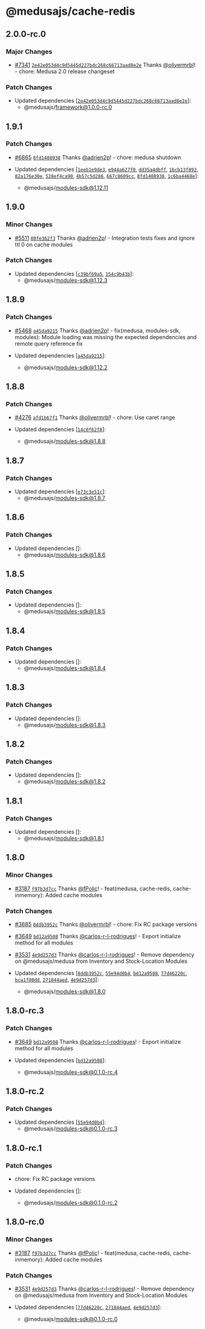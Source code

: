 # @medusajs/cache-redis

## 2.0.0-rc.0

### Major Changes

- [#7341](https://github.com/medusajs/medusa/pull/7341) [`2e42e053d4c9d5445d227bdc268c66713aad8e2e`](https://github.com/medusajs/medusa/commit/2e42e053d4c9d5445d227bdc268c66713aad8e2e) Thanks [@olivermrbl](https://github.com/olivermrbl)! - chore: Medusa 2.0 release changeset

### Patch Changes

- Updated dependencies [[`2e42e053d4c9d5445d227bdc268c66713aad8e2e`](https://github.com/medusajs/medusa/commit/2e42e053d4c9d5445d227bdc268c66713aad8e2e)]:
  - @medusajs/framework@1.0.0-rc.0

## 1.9.1

### Patch Changes

- [#6865](https://github.com/medusajs/medusa/pull/6865) [`8fd1488938`](https://github.com/medusajs/medusa/commit/8fd148893850eb66c5eae00c4ca9391a80ea2eb9) Thanks [@adrien2p](https://github.com/adrien2p)! - chore: medusa shutdown

- Updated dependencies [[`1eeb1e9de3`](https://github.com/medusajs/medusa/commit/1eeb1e9de3e0b571735437b00968ee96e4aabad5), [`e944a627f0`](https://github.com/medusajs/medusa/commit/e944a627f074fb39a56f4bc7b3d6d315736ebf7c), [`dd35a4dbff`](https://github.com/medusajs/medusa/commit/dd35a4dbff10c86ea3c5f7f817c18b6e60d599e3), [`1bcb13f892`](https://github.com/medusajs/medusa/commit/1bcb13f892bc61db21b3fc6bdbce85f747aeec4c), [`82a176e30e`](https://github.com/medusajs/medusa/commit/82a176e30e47a7d11caaf31c3023bd8db588b465), [`528ef4ca90`](https://github.com/medusajs/medusa/commit/528ef4ca90bb2cf6173dccc9fd6a9f9932ff9b76), [`4b57c5d286`](https://github.com/medusajs/medusa/commit/4b57c5d286f9dc6e2098c67e9fecb0d93175b5a1), [`667c8609cc`](https://github.com/medusajs/medusa/commit/667c8609ccf3850f5df8cf784723a95bd0d6d2a6), [`8fd1488938`](https://github.com/medusajs/medusa/commit/8fd148893850eb66c5eae00c4ca9391a80ea2eb9), [`1c6ba4468e`](https://github.com/medusajs/medusa/commit/1c6ba4468eab1440931c88929affd5b4c593f377)]:
  - @medusajs/modules-sdk@1.12.11

## 1.9.0

### Minor Changes

- [#5511](https://github.com/medusajs/medusa/pull/5511) [`80fe362f3`](https://github.com/medusajs/medusa/commit/80fe362f33cba69e52418b57e2e2d476923fc510) Thanks [@adrien2p](https://github.com/adrien2p)! - Integration tests fixes and ignore ttl 0 on cache modules

### Patch Changes

- Updated dependencies [[`c39bf69a5`](https://github.com/medusajs/medusa/commit/c39bf69a5e5cae75d7fa12aa6022b10903557a32), [`154c9b43b`](https://github.com/medusajs/medusa/commit/154c9b43bde1fdff562aba9da8a79af2660b29b3)]:
  - @medusajs/modules-sdk@1.12.3

## 1.8.9

### Patch Changes

- [#5468](https://github.com/medusajs/medusa/pull/5468) [`a45da9215`](https://github.com/medusajs/medusa/commit/a45da9215d2a7834c368037726aaa3961caadaf9) Thanks [@adrien2p](https://github.com/adrien2p)! - fix(medusa, modules-sdk, modules): Module loading was missing the expected dependencies and remote query reference fix

- Updated dependencies [[`a45da9215`](https://github.com/medusajs/medusa/commit/a45da9215d2a7834c368037726aaa3961caadaf9)]:
  - @medusajs/modules-sdk@1.12.2

## 1.8.8

### Patch Changes

- [#4276](https://github.com/medusajs/medusa/pull/4276) [`afd1b67f1`](https://github.com/medusajs/medusa/commit/afd1b67f1c7de8cf07fd9fcbdde599a37914e9b5) Thanks [@olivermrbl](https://github.com/olivermrbl)! - chore: Use caret range

- Updated dependencies [[`14c0f62f8`](https://github.com/medusajs/medusa/commit/14c0f62f84704a4c87beff3daaff60a52f5c88b8)]:
  - @medusajs/modules-sdk@1.8.8

## 1.8.7

### Patch Changes

- Updated dependencies [[`e73c3e51c`](https://github.com/medusajs/medusa/commit/e73c3e51c9cd192eeae7a57b24b07bd466214145)]:
  - @medusajs/modules-sdk@1.8.7

## 1.8.6

### Patch Changes

- Updated dependencies []:
  - @medusajs/modules-sdk@1.8.6

## 1.8.5

### Patch Changes

- Updated dependencies []:
  - @medusajs/modules-sdk@1.8.5

## 1.8.4

### Patch Changes

- Updated dependencies []:
  - @medusajs/modules-sdk@1.8.4

## 1.8.3

### Patch Changes

- Updated dependencies []:
  - @medusajs/modules-sdk@1.8.3

## 1.8.2

### Patch Changes

- Updated dependencies []:
  - @medusajs/modules-sdk@1.8.2

## 1.8.1

### Patch Changes

- Updated dependencies []:
  - @medusajs/modules-sdk@1.8.1

## 1.8.0

### Minor Changes

- [#3187](https://github.com/medusajs/medusa/pull/3187) [`f97b3d7cc`](https://github.com/medusajs/medusa/commit/f97b3d7ccee381d3491337ab5144bb44520382a7) Thanks [@fPolic](https://github.com/fPolic)! - feat(medusa, cache-redis, cache-inmemory): Added cache modules

### Patch Changes

- [#3685](https://github.com/medusajs/medusa/pull/3685) [`8ddb3952c`](https://github.com/medusajs/medusa/commit/8ddb3952c045e6c05c8d0f6922f0d4ba30cf3bd4) Thanks [@olivermrbl](https://github.com/olivermrbl)! - chore: Fix RC package versions

- [#3649](https://github.com/medusajs/medusa/pull/3649) [`bd12a9508`](https://github.com/medusajs/medusa/commit/bd12a95083b69a70b83ad38578c5a68738c41b2b) Thanks [@carlos-r-l-rodrigues](https://github.com/carlos-r-l-rodrigues)! - Export initialize method for all modules

- [#3531](https://github.com/medusajs/medusa/pull/3531) [`4e9d257d3`](https://github.com/medusajs/medusa/commit/4e9d257d3bf76703ef5be8ca054cc9f0f7339def) Thanks [@carlos-r-l-rodrigues](https://github.com/carlos-r-l-rodrigues)! - Remove dependency on @medusajs/medusa from Inventory and Stock-Location Modules

- Updated dependencies [[`8ddb3952c`](https://github.com/medusajs/medusa/commit/8ddb3952c045e6c05c8d0f6922f0d4ba30cf3bd4), [`55e94d0b4`](https://github.com/medusajs/medusa/commit/55e94d0b45776776639d3970d4264b8f5c5385dd), [`bd12a9508`](https://github.com/medusajs/medusa/commit/bd12a95083b69a70b83ad38578c5a68738c41b2b), [`77d46220c`](https://github.com/medusajs/medusa/commit/77d46220c23bfe19e575cbc445874eb6c22f3c73), [`bca1f80dd`](https://github.com/medusajs/medusa/commit/bca1f80dd501d878455e1ad4f5091cf20ef900ea), [`271844aed`](https://github.com/medusajs/medusa/commit/271844aedbe45c369e188b5d06458dbd6984cd39), [`4e9d257d3`](https://github.com/medusajs/medusa/commit/4e9d257d3bf76703ef5be8ca054cc9f0f7339def)]:
  - @medusajs/modules-sdk@1.8.0

## 1.8.0-rc.3

### Patch Changes

- [#3649](https://github.com/medusajs/medusa/pull/3649) [`bd12a9508`](https://github.com/medusajs/medusa/commit/bd12a95083b69a70b83ad38578c5a68738c41b2b) Thanks [@carlos-r-l-rodrigues](https://github.com/carlos-r-l-rodrigues)! - Export initialize method for all modules

- Updated dependencies [[`bd12a9508`](https://github.com/medusajs/medusa/commit/bd12a95083b69a70b83ad38578c5a68738c41b2b)]:
  - @medusajs/modules-sdk@0.1.0-rc.4

## 1.8.0-rc.2

### Patch Changes

- Updated dependencies [[`55e94d0b4`](https://github.com/medusajs/medusa/commit/55e94d0b45776776639d3970d4264b8f5c5385dd)]:
  - @medusajs/modules-sdk@0.1.0-rc.3

## 1.8.0-rc.1

### Patch Changes

- chore: Fix RC package versions

- Updated dependencies []:
  - @medusajs/modules-sdk@0.1.0-rc.2

## 1.8.0-rc.0

### Minor Changes

- [#3187](https://github.com/medusajs/medusa/pull/3187) [`f97b3d7cc`](https://github.com/medusajs/medusa/commit/f97b3d7ccee381d3491337ab5144bb44520382a7) Thanks [@fPolic](https://github.com/fPolic)! - feat(medusa, cache-redis, cache-inmemory): Added cache modules

### Patch Changes

- [#3531](https://github.com/medusajs/medusa/pull/3531) [`4e9d257d3`](https://github.com/medusajs/medusa/commit/4e9d257d3bf76703ef5be8ca054cc9f0f7339def) Thanks [@carlos-r-l-rodrigues](https://github.com/carlos-r-l-rodrigues)! - Remove dependency on @medusajs/medusa from Inventory and Stock-Location Modules

- Updated dependencies [[`77d46220c`](https://github.com/medusajs/medusa/commit/77d46220c23bfe19e575cbc445874eb6c22f3c73), [`271844aed`](https://github.com/medusajs/medusa/commit/271844aedbe45c369e188b5d06458dbd6984cd39), [`4e9d257d3`](https://github.com/medusajs/medusa/commit/4e9d257d3bf76703ef5be8ca054cc9f0f7339def)]:
  - @medusajs/modules-sdk@0.1.0-rc.0
